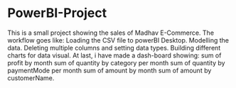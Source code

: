 # PowerBI-Project

This is a small project showing the sales of Madhav E-Commerce.
The workflow goes like:
Loading the CSV file to powerBI Desktop.
Modelling the data.
Deleting multiple columns and setting data types.
Building different charts for data visual.
At last, i have made a dash-board showing:
sum of profit by month
sum of quantity by category per month
sum of quantity by paymentMode per month
sum of amount by month
sum of amount by customerName.
